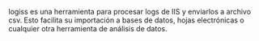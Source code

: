 logiss es una herramienta para procesar logs de IIS y enviarlos a archivo csv.  Esto facilita su importación a bases de datos, hojas electrónicas o cualquier otra herramienta de análisis de datos.
